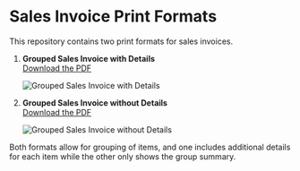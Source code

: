 # Sales Invoice Print Formats

This repository contains two print formats for sales invoices.

1. **Grouped Sales Invoice with Details**  
   [Download the PDF](https://github.com/your-username/your-repo/raw/main/print_sales_invoice_grouped_with_details.pdf)

   ![Grouped Sales Invoice with Details](https://github.com/user-attachments/assets/31427e63-93e6-4910-b85e-0b425702f5b1)

2. **Grouped Sales Invoice without Details**  
   [Download the PDF](https://github.com/your-username/your-repo/raw/main/print_sales_invoice_grouped_only.pdf)

   ![Grouped Sales Invoice without Details](https://github.com/user-attachments/assets/265f5559-ca4c-44a3-86cb-a513aeedab5d)

Both formats allow for grouping of items, and one includes additional details for each item while the other only shows the group summary.
